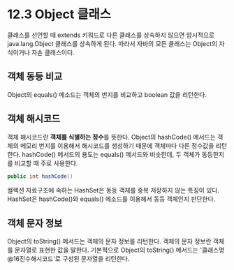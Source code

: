 # 12.3 Object 클래스
클래스를 선언할 때 extends 키워드로 다른 클래스를 상속하지 않으면 암시적으로 java.lang.Object 클래스를 상속하게 된다.
따라서 자바의 모든 클래스는 Object의 자식이거나 자손 클래스이다. 


## 객체 동등 비교
Object의 equals() 메소드는 객체의 번지를 비교하고 boolean 값을 리턴한다.

## 객체 해시코드
객체 해시코드란 **객체를 식별하는 정수**를 뜻한다. Object의 hashCode() 메서드는 객체의 메모리 번지를 이용해서 해시코드를 생성하기 때문에 객체마다 
다른 정수값을 리턴한다. hashCode() 메서드의 용도는 equals() 메서드와 비슷한데, 두 객체가 동등한지를 비교할 때 주로 사용한다. 
```java
public int hashCode()
```


컬렉션 자료구조에 속하는 HashSet은 동등 객체를 중복 저장하지 않는 특징이 있다. HashSet은 hashCode()와 equals() 메소드를 이용해서 동등 객체인지 판단한다. 

## 객체 문자 정보
Object의 toString() 메서드는 객체의 문자 정보를 리턴한다. 객체의 문자 정보란 객체를 문자열로 표현한 값을 말한다. 
기본적으로 Object의 toString() 메서드는 '클래스명@16진수해시코드'로 구성된 문자열을 리턴한다. 